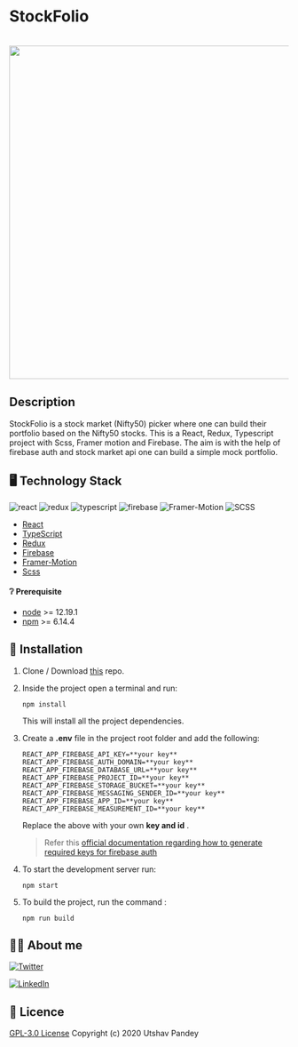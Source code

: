 # StockFolio 
<br/>


<img src="https://media.giphy.com/media/NiUZ6u0yDXSgP7dOmU/giphy.gif" width="800" height="600" />
<!-- ![](https://s8.gifyu.com/images/video8d29ed33442648a0.gif | width=100) -->
<!-- ![Alt Text](https://s8.gifyu.com/images/video8d29ed33442648a0.gif) -->
<!-- ![StockFolio](https://github.com/utpandey/stocksApp/tree/main/frontend/src/icons/video.gif) -->
<!-- [![video8d29ed33442648a0.gif](https://s8.gifyu.com/images/video8d29ed33442648a0.gif)](https://gifyu.com/image/0Plt) -->
<!-- ![FindMyRepo Logo](https://media.giphy.com/media/bodGkqdk8nVs3pkCg5/giphy.gif ) -->
<br/>
<!-- <img src="https://img.shields.io/badge/react%20-%2320232a.svg?&style=for-the-badge&logo=react&logoColor=%2361DAFB"/> -->

## Description

StockFolio is a stock market (Nifty50) picker where one can build their portfolio based on the Nifty50 stocks.
This is a React, Redux, Typescript project with Scss, Framer motion and Firebase. The aim is with the help of firebase auth and stock market api one can build a simple mock portfolio.  
<!-- 
## :movie_camera: DEMO
<p align="center">
<img />
</p> -->

## :desktop_computer: Technology Stack 
![react](https://img.shields.io/badge/frontend-react-61dafb?style=flat&logo=React)
![redux](https://img.shields.io/badge/state-redux-764abc?style=flat&logo=Redux)
![typescript](https://img.shields.io/badge/typescript-007acc?style=flat&logo=TypeScript)
![firebase](https://img.shields.io/badge/auth-firebase-ffca28?style=flat&logo=Firebase)
![Framer-Motion](https://img.shields.io/badge/framer-motion-0055ff?style=flat&logo=Framer)
![SCSS](https://img.shields.io/badge/postcss-scss-dd3a0a?style=flat&logo=PostCSS)


* [React](https://reactjs.org/)
* [TypeScript](https://www.typescriptlang.org/)
* [Redux](https://redux.js.org/)
* [Firebase](https://firebase.google.com/)
* [Framer-Motion](https://www.framer.com/motion/)
* [Scss](https://sass-lang.com/)


<!-- #### Api
* Github's GraphQL Api for querying user data : [Github API v4](https://docs.github.com/en/free-pro-team@latest/graphql) -->

#### :grey_question: Prerequisite
* [node](https://nodejs.org/en/) >= 12.19.1
* [npm](https://www.npmjs.com/) >= 6.14.4

## :wrench: Installation


1. Clone / Download [this](https://github.com/utpandey/stocksApp) repo.
2. Inside the project open a terminal and run:
    ```
    npm install
    ```
    This will install all the project dependencies.
3. Create a **.env** file in the project root folder and add the following:
    ```
    REACT_APP_FIREBASE_API_KEY=**your key**
    REACT_APP_FIREBASE_AUTH_DOMAIN=**your key**
    REACT_APP_FIREBASE_DATABASE_URL=**your key**
    REACT_APP_FIREBASE_PROJECT_ID=**your key**
    REACT_APP_FIREBASE_STORAGE_BUCKET=**your key**
    REACT_APP_FIREBASE_MESSAGING_SENDER_ID=**your key**
    REACT_APP_FIREBASE_APP_ID=**your key**
    REACT_APP_FIREBASE_MEASUREMENT_ID=**your key**
    ```
    Replace the above  with your own **key and id** .

    > Refer this [official documentation regarding how to generate required keys for firebase auth](https://firebase.google.com/docs/web/setup)
4. To start the development server run:
    ```
    npm start
    ```
5. To build the project, run the command :
    ```
    npm run build
    ```

## :man_technologist: About me
[![Twitter](https://img.shields.io/badge/follow-%40Utsav44-1DA1F2?style=flat&logo=Twitter)](https://twitter.com/utsav44) 

[![LinkedIn](https://img.shields.io/badge/connect-%40utsavpandey-%230077B5?style=flat&logo=LinkedIn)](https://www.linkedin.com/in/utshav-pandey-9b00a4190/)

## :page_with_curl: Licence 

[GPL-3.0 License](https://github.com/utpandey/FindMyRepo/blob/main/LICENSE) Copyright (c) 2020 Utshav Pandey